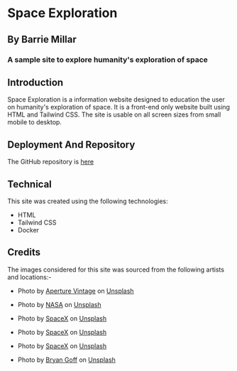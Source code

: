 
# Space Exploration
## By Barrie Millar
### A sample site to explore humanity's exploration of space

## Introduction

Space Exploration is a information website designed to education the user on humanity's exploration of space. It is a front-end only website built using HTML and Tailwind CSS. The site is usable on all screen sizes from small mobile to desktop.

## Deployment And Repository

The GitHub repository is [here](https://github.com/CyberArchitect777/space-exploration)

## Technical

This site was created using the following technologies:

- HTML
- Tailwind CSS
- Docker

## Credits

The images considered for this site was sourced from the following artists and locations:-

- Photo by <a href="https://unsplash.com/@aperturevintage?utm_content=creditCopyText&utm_medium=referral&utm_source=unsplash">Aperture Vintage</a> on <a href="https://unsplash.com/photos/starry-sky-Z6EpCdMcoUU?utm_content=creditCopyText&utm_medium=referral&utm_source=unsplash">Unsplash</a>

- Photo by <a href="https://unsplash.com/@nasa?utm_content=creditCopyText&utm_medium=referral&utm_source=unsplash">NASA</a> on <a href="https://unsplash.com/photos/satellite-flying-on-space-8Hjx3GNZYeA?utm_content=creditCopyText&utm_medium=referral&utm_source=unsplash">Unsplash</a>

- Photo by <a href="https://unsplash.com/@spacex?utm_content=creditCopyText&utm_medium=referral&utm_source=unsplash">SpaceX</a> on <a href="https://unsplash.com/photos/a-space-satellite-hovering-above-the-coastline-VBNb52J8Trk?utm_content=creditCopyText&utm_medium=referral&utm_source=unsplash">Unsplash</a>

- Photo by <a href="https://unsplash.com/@spacex?utm_content=creditCopyText&utm_medium=referral&utm_source=unsplash">SpaceX</a> on <a href="https://unsplash.com/photos/photo-of-network-satellite-taking-off-yJv97tE7GDM?utm_content=creditCopyText&utm_medium=referral&utm_source=unsplash">Unsplash</a>

- Photo by <a href="https://unsplash.com/@spacex?utm_content=creditCopyText&utm_medium=referral&utm_source=unsplash">SpaceX</a> on <a href="https://unsplash.com/photos/spacecraft-flying-through-the-sky-pnPS3Ox_2vE?utm_content=creditCopyText&utm_medium=referral&utm_source=unsplash">Unsplash</a>

- Photo by <a href="https://unsplash.com/@bryangoffphoto?utm_content=creditCopyText&utm_medium=referral&utm_source=unsplash">Bryan Goff</a> on <a href="https://unsplash.com/photos/water-droplets-on-glass-window-_itkYVtDh8w?utm_content=creditCopyText&utm_medium=referral&utm_source=unsplash">Unsplash</a> 

      
